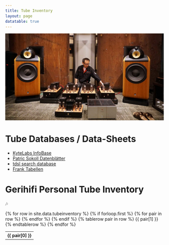 ```yaml
---
title: Tube Inventory
layout: page
datatable: true
---
```


![Audio Note](/assets/images/audionote-tube.jpg)

# Tube Databases / Data-Sheets

- [KyteLabs InfoBase](https://www.dl7avf.info/charts/roehren/index.html)
- [Patric Sokoll Datenblätter](https://patric-sokoll.de/R%C3%B6hrenmuseum/Datenbank/Liste%20Hersteller.html)
- [tdsl search database](https://tdsl.duncanamps.com/tubesearch.php)
- [Frank Tabellen](https://frank.pocnet.net/)

# Gerihifi Personal Tube Inventory

:notes:

<div class="datatable-begin"></div>

<table>
  {% for row in site.data.tubeinventory %}
    {% if forloop.first %}
    <tr>
      {% for pair in row %}
        <th>{{ pair[0] }}</th>
      {% endfor %}
    </tr>
    {% endif %}
    {% tablerow pair in row %}
      {{ pair[1] }}
    {% endtablerow %}
  {% endfor %}
</table>

<div class="datatable-end"></div>